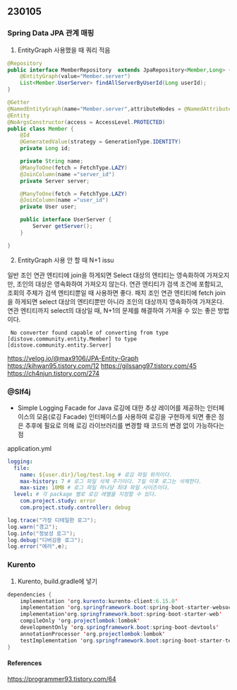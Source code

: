 ## 230105

### Spring Data JPA 관계 매핑

1. EntityGraph 사용했을 때
   쿼리 적음

```java
@Repository
public interface MemberRepository  extends JpaRepository<Member,Long> {
    @EntityGraph(value="Member.server")
    List<Member.UserServer> findAllServerByUserId(Long userId);
}
```

```java
@Getter
@NamedEntityGraph(name="Member.server",attributeNodes = @NamedAttributeNode("server"))
@Entity
@NoArgsConstructor(access = AccessLevel.PROTECTED)
public class Member {
    @Id
    @GeneratedValue(strategy = GenerationType.IDENTITY)
    private Long id;

    private String name;
    @ManyToOne(fetch = FetchType.LAZY)
    @JoinColumn(name ="server_id")
    private Server server;

    @ManyToOne(fetch = FetchType.LAZY)
    @JoinColumn(name ="user_id")
    private User user;

    public interface UserServer {
        Server getServer();
    }

}
```

2. EntityGraph 사용 안 할 때
   N+1 issu

일반 조인
연관 엔티티에 join을 하게되면 Select 대상의 엔티티는 영속화하여 가져오지만, 조인의 대상은 영속화하여 가져오지 않는다.
연관 엔티티가 검색 조건에 포함되고, 조회의 주체가 검색 엔티티뿐일 때 사용하면 좋다.
패치 조인
연관 엔티티에 fetch join을 하게되면 select 대상의 엔티티뿐만 아니라 조인의 대상까지 영속화하여 가져온다.
연관 엔티티까지 select의 대상일 때, N+1의 문제를 해결하여 가져올 수 있는 좋은 방법이다.

```
 No converter found capable of converting from type [distove.community.entity.Member] to type [distove.community.entity.Server]
```

https://velog.io/@max9106/JPA-Entity-Graph
https://kihwan95.tistory.com/12
https://gilssang97.tistory.com/45
https://ch4njun.tistory.com/274

### @Slf4j

- Simple Logging Facade for Java
  로깅에 대한 추상 레이어를 제공하는 인터페이스의 모음(로깅 Facade)
  인터페이스를 사용하여 로깅을 구현하게 되면 좋은 점은 추후에 필요로 의해 로깅 라이브러리를 변경할 때 코드의 변경 없이 가능하다는 점

application.yml

```yml
logging:
  file:
    name: ${user.dir}/log/test.log # 로깅 파일 위치이다.
    max-history: 7 # 로그 파일 삭제 주기이다. 7일 이후 로그는 삭제한다.
    max-size: 10MB # 로그 파일 하나당 최대 파일 사이즈이다.
  level: # 각 package 별로 로깅 레벨을 지정할 수 있다.
    com.project.study: error
    com.project.study.controller: debug
```

```java
log.trace("가장 디테일한 로그");
log.warn("경고");
log.info("정보성 로그");
log.debug("디버깅용 로그");
log.error("에러",e);
```

### Kurento

1. Kurento, build.gradle에 넣기

```java
dependencies {
    implementation 'org.kurento:kurento-client:6.15.0'
    implementation 'org.springframework.boot:spring-boot-starter-websocket'
    implementation'org.springframework.boot:spring-boot-starter-web'
    compileOnly 'org.projectlombok:lombok'
    developmentOnly 'org.springframework.boot:spring-boot-devtools'
    annotationProcessor 'org.projectlombok:lombok'
    testImplementation 'org.springframework.boot:spring-boot-starter-test'
}
```

#### References

https://programmer93.tistory.com/64
